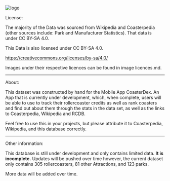![logo](https://github.com/user-attachments/assets/e55b8473-9ad5-4a23-93b6-cf7a23742525)

License:

The majority of the Data was sourced from Wikipedia and Coasterpedia (other sources include: Park and Manufacturer Statistics). That data is under CC BY-SA 4.0. 

This Data is also licensed under CC BY-SA 4.0.

https://creativecommons.org/licenses/by-sa/4.0/

Images under their respective licences can be found in image licences.md.

----------------------------------------------------------------------------------------------

About: 

This dataset was constructed by hand for the Mobile App CoasterDex. An App that is currently under development, which, when complete, users will be able to use to track their rollercoaster credits as well as rank coasters and find out about them through the stats in the data set, as well as the links to Coasterpedia, Wikipedia and RCDB. 

Feel free to use this in your projects, but please attribute it to Coasterpedia, Wikipedia, and this database correctly. 

----------------------------------------------------------------------------------------------

Other information: 

This database is still under development and only contains limited data. **It is incomplete.** Updates will be pushed over time however, the current dataset only contains 305 rollercoasters, 81 other Attractions, and 123 parks. 

More data will be added over time. 


